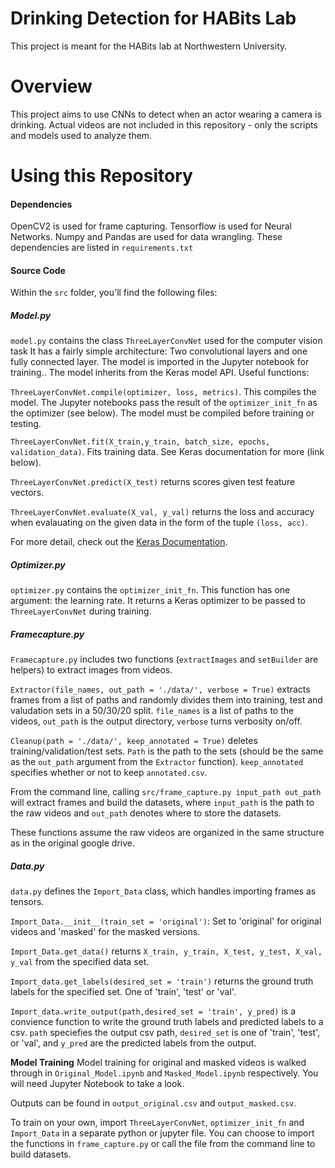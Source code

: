 # Drinking Detection for HABits Lab

This project is meant for the HABits lab at Northwestern University.

# Overview
This project aims to use CNNs to detect when an actor wearing a camera is drinking. Actual videos are not included in this repository - only the scripts and models used to analyze them.

# Using this Repository
#### Dependencies
OpenCV2 is used for frame capturing.
Tensorflow is used for Neural Networks.
Numpy and Pandas are used for data wrangling.
These dependencies are listed in `requirements.txt`

#### Source Code
Within the `src` folder, you'll find the following files:

##### Model.py
`model.py` contains the class `ThreeLayerConvNet` used for the computer vision task It has a fairly simple architecture: Two convolutional layers and one fully connected layer. The model is imported in the Jupyter notebook for training.. The model inherits from the Keras model API. Useful functions:

`ThreeLayerConvNet.compile(optimizer, loss, metrics)`. This compiles the model. The Jupyter notebooks pass the result of the `optimizer_init_fn` as the optimizer (see below). The model must be compiled before training or testing.

`ThreeLayerConvNet.fit(X_train,y_train, batch_size, epochs, validation_data)`. Fits training data. See Keras documentation for more (link below).

`ThreeLayerConvNet.predict(X_test)` returns scores given test feature vectors.

`ThreeLayerConvNet.evaluate(X_val, y_val)` returns the loss and accuracy when evalauating on the given data in the form of the tuple `(loss, acc)`.

For more detail, check out the [Keras Documentation](https://keras.io/models/model/).

##### Optimizer.py
`optimizer.py` contains the `optimizer_init_fn`. This function has one argument: the learning rate. It returns a Keras optimizer to be passed to `ThreeLayerConvNet` during training.

##### Framecapture.py
`Framecapture.py` includes two functions (`extractImages` and `setBuilder` are helpers) to extract images from videos.

`Extractor(file_names, out_path = './data/', verbose = True)` extracts frames from a list of paths and randomly divides them into training, test and valudation sets in a 50/30/20 split. `file_names` is a list of paths to the videos, `out_path` is the output directory, `verbose` turns verbosity on/off.

`Cleanup(path = './data/', keep_annotated = True)` deletes training/validation/test sets. `Path` is the path to the sets (should be the same as the `out_path` argument from the `Extractor` function). `keep_annotated` specifies whether or not to keep `annotated.csv`.

From the command line, calling `src/frame_capture.py input_path out_path` will extract frames and build the datasets, where `input_path` is the path to the raw videos and `out_path` denotes where to store the datasets.

These functions assume the raw videos are organized in the same structure as in the original google drive.

##### Data.py
`data.py` defines the `Import_Data` class, which handles importing frames as tensors.

`Import_Data.__init__(train_set = 'original')`: Set to 'original' for original videos and 'masked' for the masked versions.

`Import_Data.get_data()` returns `X_train, y_train, X_test, y_test, X_val, y_val` from the specified data set.

`Import_data.get_labels(desired_set = 'train')` returns the ground truth labels for the specified set. One of 'train', 'test' or 'val'.

`Import_data.write_output(path,desired_set = 'train', y_pred)` is a convience function to write the ground truth labels and predicted labels to a csv. `path` speciefies the output csv path, `desired_set` is one of 'train', 'test', or 'val', and `y_pred` are the predicted labels from the output.

**Model Training**
Model training for original and masked videos is walked through in `Original_Model.ipynb` and `Masked_Model.ipynb` respectively. You will need Jupyter Notebook to take a look.

Outputs can be found in `output_original.csv` and `output_masked.csv`.

To train on your own, import `ThreeLayerConvNet`, `optimizer_init_fn` and `Import_Data` in a separate python or jupyter file. You can choose to import the functions in `frame_capture.py` or call the file from the command line to build datasets.


[//]: # (These are reference links used in the body of this note and get stripped out when the markdown processor does its job. There is no need to format nicely because it shouldn't be seen. Thanks SO - http://stackoverflow.com/questions/4823468/store-comments-in-markdown-syntax)


 [dill]: <https://github.com/joemccann/dillinger>
 [git-repo-url]: <https://github.com/joemccann/dillinger.git>
 [john gruber]: <http://daringfireball.net>
 [df1]: <http://daringfireball.net/projects/markdown/>
 [markdown-it]: <https://github.com/markdown-it/markdown-it>
 [Ace Editor]: <http://ace.ajax.org>
 [node.js]: <http://nodejs.org>
 [Twitter Bootstrap]: <http://twitter.github.com/bootstrap/>
 [jQuery]: <http://jquery.com>
 [@tjholowaychuk]: <http://twitter.com/tjholowaychuk>
 [express]: <http://expressjs.com>
 [AngularJS]: <http://angularjs.org>
 [Gulp]: <http://gulpjs.com>

 [PlDb]: <https://github.com/joemccann/dillinger/tree/master/plugins/dropbox/README.md>
 [PlGh]: <https://github.com/joemccann/dillinger/tree/master/plugins/github/README.md>
 [PlGd]: <https://github.com/joemccann/dillinger/tree/master/plugins/googledrive/README.md>
 [PlOd]: <https://github.com/joemccann/dillinger/tree/master/plugins/onedrive/README.md>
 [PlMe]: <https://github.com/joemccann/dillinger/tree/master/plugins/medium/README.md>
 [PlGa]: <https://github.com/RahulHP/dillinger/blob/master/plugins/googleanalytics/README.md>
